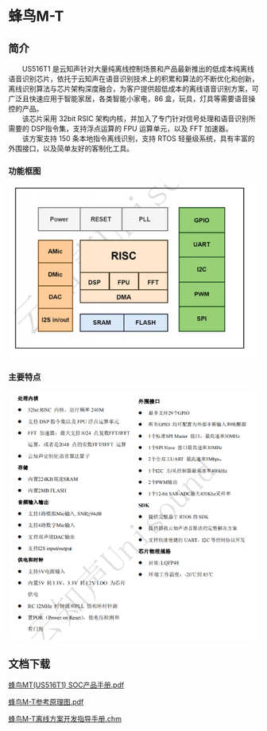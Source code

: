 # 蜂鸟M-T

## 简介

&emsp;&emsp;US516T1 是云知声针对大量纯离线控制场景和产品最新推出的低成本纯离线语音识别芯片，依托于云知声在语音识别技术上的积累和算法的不断优化和创新，离线识别算法与芯片架构深度融合，为客户提供超低成本的离线语音识别方案，可广泛且快速应用于智能家居，各类智能小家电，86 盒，玩具，灯具等需要语音操控的产品。<br/>&emsp;&emsp;该芯片采用 32bit RSIC 架构内核，并加入了专门针对信号处理和语音识别所需要的 DSP指令集，支持浮点运算的 FPU 运算单元，以及 FFT 加速器。<br/>&emsp;&emsp;该方案支持 150 条本地指令离线识别，支持 RTOS 轻量级系统，具有丰富的外围接口，以及简单友好的客制化工具。

### 功能框图

![img1](../../_static/document/Chip/fnMT/img1.png "功能框图")

### 主要特点

![img2](../../_static/document/Chip/fnMT/img2.png "主要特点")

## 文档下载

[蜂鸟MT(US516T1) SOC产品手册.pdf](../../_static/document/Chip/fnMT/%E8%9C%82%E9%B8%9FMT(US516T1)%20SOC%E4%BA%A7%E5%93%81%E6%89%8B%E5%86%8C.pdf)

[蜂鸟M-T参考原理图.pdf](../../_static/document/Chip/fnMT/%E8%9C%82%E9%B8%9FM-T%E5%8F%82%E8%80%83%E5%8E%9F%E7%90%86%E5%9B%BE.pdf)

[蜂鸟M-T离线方案开发指导手册.chm](../../_static/document/Chip/fnMT/%E8%9C%82%E9%B8%9FM-T%E7%A6%BB%E7%BA%BF%E6%96%B9%E6%A1%88%E5%BC%80%E5%8F%91%E6%8C%87%E5%AF%BC%E6%89%8B%E5%86%8C.chm)

